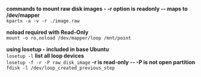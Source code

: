 **commands to mount raw disk images - -r option is readonly -- maps to /dev/mapper**</br>
`kpartx -a -v -r ./image.raw`

**noload required with Read-Only**</br>
`mount -o ro,noload /dev/mapper/loop /mnt/point`  

**using losetup - included in base Ubuntu**  
`losetup -l` **list all loop devices**  
`losetup -f -r -P raw_disk_image` **-r is read-only -- -P is not open partition**  
`fdisk -l /dev/loop_created_previous_step`  
